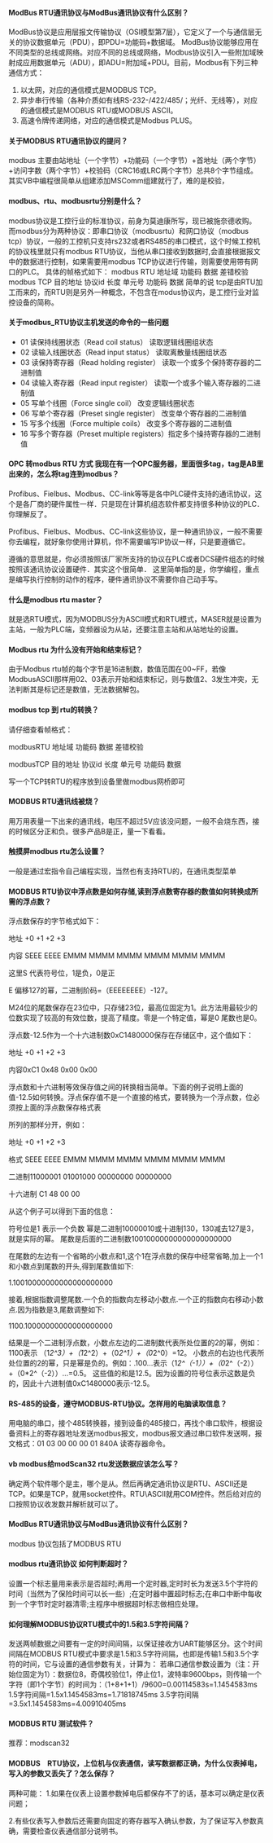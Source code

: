 
#### ModBus RTU通讯协议与ModBus通讯协议有什么区别？
ModBus协议是应用层报文传输协议（OSI模型第7层），它定义了一个与通信层无关的协议数据单元（PDU），即PDU=功能码+数据域。
ModBus协议能够应用在不同类型的总线或网络。对应不同的总线或网络，Modbus协议引入一些附加域映射成应用数据单元（ADU），即ADU=附加域+PDU。目前，Modbus有下列三种通信方式：
1. 以太网，对应的通信模式是MODBUS TCP。
2. 异步串行传输（各种介质如有线RS-232-/422/485/；光纤、无线等），对应的通信模式是MODBUS RTU或MODBUS ASCII。
3. 高速令牌传递网络，对应的通信模式是Modbus PLUS。

#### 关于MODBUS RTU通讯协议的提问？
modbus 主要由站地址（一个字节）+功能码（一个字节）+首地址（两个字节）+访问字数（两个字节）+校验码（CRC16或LRC两个字节）总共8个字节组成。其实VB中编程很简单从组建添加MSComm组建就行了，难的是校验，

#### modbus、rtu、modbusrtu分别是什么？
modbus协议是工控行业的标准协议，前身为莫迪康所写，现已被施奈德收购。
而modbus分为两种协议：即串口协议（modbusrtu）和网口协议（modbus tcp）协议，一般的工控机只支持rs232或者RS485的串口模式，这个时候工控机的协议栈里就只有modbus RTU协议，当他从串口接收到数据时,会直接根据报文中的数据进行控制，如果需要用modbus TCP协议进行传输，则需要使用带有网口的PLC。
具体的帧格式如下：
modbus RTU 地址域 功能码 数据 差错校验
modbus TCP 目的地址 协议id 长度 单元号 功能码 数据
简单的说 tcp是由RTU加工而来的，而RTU则是另外一种概念，不包含在modus协议内，是工控行业对监控设备的简称。

#### 关于modbus_RTU协议主机发送的命令的一些问题
* 01 读保持线圈状态（Read coil status）		读取逻辑线圈组状态
* 02 读输入线圈状态（Read input status）      读取离散量线圈组状态
* 03 读保持寄存器（Read holding register）    读取一个或多个保持寄存器的二进制值
* 04 读输入寄存器（Read input register）      读取一个或多个输入寄存器的二进制值
* 05 写单个线圈（Force single coil）          改变逻辑线圈状态
* 06 写单个寄存器（Preset single register）   改变单个寄存器的二进制值
* 15 写多个线圈（Force multiple coils）       改变多个寄存器的二进制值
* 16 写多个寄存器（Preset multiple registers）指定多个操持寄存器的二进制值

#### OPC 转modbus RTU 方式 我现在有一个OPC服务器，里面很多tag，tag是AB里出来的，怎么将tag连到modbus？
Profibus、Fielbus、Modbus、CC-link等等是各中PLC硬件支持的通讯协议，这个是各厂商的硬件属性一样．只是现在计算机组态软件都支持很多种协议的PLC．你理解反了。

Profibus、Fielbus、Modbus、CC-link这些协议，是一种通讯协议，一般不需要你去编程，就好象你使用计算机，你不需要编写IP协议一样，只是要遵循它。

遵循的意思就是，你必须按照该厂家所支持的协议在PLC或者DCS硬件组态的时候按照该通讯协议设置硬件．其实这个很简单． 这里简单指的是，你学编程，重点是编写执行控制的动作的程序，硬件通讯协议不需要你自己动手写。

#### 什么是modbus rtu master？
就是选RTU模式，因为MODBUS分为ASCII模式和RTU模式，MASER就是设置为主站，一般为PLC端，变频器设为从站，还要注意主站和从站地址的设置。

#### Modbus rtu 为什么没有开始和结束标记？
由于Modbus rtu帧的每个字节是16进制数，数值范围在00~FF，若像ModbusASCII那样用02、03表示开始和结束标记，则与数值2、3发生冲突，无法判断其是标记还是数值，无法数据解包。

#### modbus tcp 到 rtu的转换？
请仔细查看帧格式：

modbusRTU 地址域 功能码 数据 差错校验

modbusTCP 目的地址 协议id 长度 单元号 功能码 数据

写一个TCP转RTU的程序放到设备里做modbus网桥即可

#### MODBUS RTU通讯线被烧？
用万用表量一下出来的通讯线，电压不超过5V应该没问题，一般不会烧东西，接的时候区分正和负。很多产品B是正，量一下看看。

#### 触摸屏modbus rtu怎么设置？
一般是通过宏指令自己编程实现，当然也有支持RTU的，在通讯类型菜单

#### MODBUS RTU协议中浮点数是如何存储,读到浮点数寄存器的数值如何转换成所需的浮点数？
浮点数保存的字节格式如下：

地址 +0 +1 +2 +3

内容 SEEE EEEE EMMM MMMM MMMM MMMM MMMM MMMM

这里S 代表符号位，1是负，0是正

E 偏移127的幂，二进制阶码=（EEEEEEEE）-127。

M24位的尾数保存在23位中，只存储23位，最高位固定为1。此方法用最较少的位数实现了较高的有效位数，提高了精度。零是一个特定值，幂是0 尾数也是0。

浮点数-12.5作为一个十六进制数0xC1480000保存在存储区中，这个值如下：

地址 +0 +1 +2 +3

内容0xC1 0x48 0x00 0x00

浮点数和十六进制等效保存值之间的转换相当简单。下面的例子说明上面的值-12.5如何转换。浮点保存值不是一个直接的格式，要转换为一个浮点数，位必须按上面的浮点数保存格式表

所列的那样分开，例如：

地址 +0 +1 +2 +3

格式 SEEE EEEE EMMM MMMM MMMM MMMM MMMM MMMM

二进制11000001 01001000 00000000 00000000

十六进制 C1 48 00 00

从这个例子可以得到下面的信息：

符号位是1 表示一个负数 幂是二进制10000010或十进制130，130减去127是3，就是实际的幂。 尾数是后面的二进制数10010000000000000000000

在尾数的左边有一个省略的小数点和1,这个1在浮点数的保存中经常省略,加上一个1和小数点到尾数的开头,得到尾数值如下:

1.10010000000000000000000

接着,根据指数调整尾数.一个负的指数向左移动小数点.一个正的指数向右移动小数点.因为指数是3,尾数调整如下:

1100.10000000000000000000

结果是一个二进制浮点数，小数点左边的二进制数代表所处位置的2的幂，例如：1100表示
（1*2^3）+（1*2^2）+（0*2^1）+（0*2^0）=12。
小数点的右边也代表所处位置的2的幂，只是幂是负的。例如：.100...表示（1*2^（-1））+（0*2^（-2））+（0*2^（-2））...=0.5。
这些值的和是12.5。因为设置的符号位表示这数是负的，因此十六进制值0xC1480000表示-12.5。

#### RS-485的设备，遵守MODBUS-RTU协议。怎样用的电脑读取信息？
用电脑的串口，接个485转换器，接到设备的485接口，再找个串口软件，根据设备资料上的寄存器地址发送modbus报文，modbus报文通过串口软件发送啊，报文格式：01 03 00 00 00 01 840A 读寄存器命令。

#### vb modbus给modScan32 rtu发送数据应该怎么写？
确定两个软件哪个是主，哪个是从。然后再确定通讯协议是RTU、ASCII还是TCP。如果是TCP，就用socket控件。RTU\ASCII就用COM控件。然后给对应的口按照协议收发数并解析就可以了。

#### ModBus RTU通讯协议与ModBus通讯协议有什么区别？
modbus 协议包括了MODBUS RTU

#### modbus rtu通讯协议 如何判断超时？
设置一个标志量用来表示是否超时;再用一个定时器,定时时长为发送3.5个字符的时间（当然为了保险时间可以长一些）;在定时器中置超时标志;在串口中断中每收到一个字节时定时器清零;主程序中根据超时标志做相应处理。

#### 如何理解MODBUS协议RTU模式中的1.5和3.5字符间隔？
发送两帧数据之间要有一定的时间间隔，以保证接收方UART能够区分。这个时间间隔在MODBUS RTU模式中要求是1.5和3.5字符间隔，也即是传输1.5和3.5个字符的时间，它与设置的通信参数有关，计算为：
若串口通信参数设置为（注：开始位固定为1）：数据位8，奇偶校验位1，停止位1，波特率9600bps，则传输一个字符（即1个字节）的时间为：（1+8+1+1）/9600=0.00114583s=1.1454583ms
1.5字符间隔=1.5x1.1454583ms=1.71818745ms
3.5字符间隔=3.5x1.1454583ms=4.00910405ms

#### MODBUS RTU 测试软件？
推荐：modscan32

#### MODBUS　RTU协议，上位机与仪表通信，读写数据都正确，为什么仪表掉电，写入的参数又丢失了？怎么保存？
两种可能：
1.如果在仪表上设置参数掉电后都保存不了的话，基本可以确定是仪表问题；

2.有些仪表写入参数后还需要向固定的寄存器写入确认参数，为了保证写入参数真确，需要检查仪表通信部分说明书。